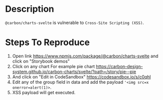 # Description

`@carbon/charts-svelte` is vulnerable to `Cross-Site Scripting (XSS)`.

# Steps To Reproduce

1. Open link https://www.npmjs.com/package/@carbon/charts-svelte and click on "Storybook demos"
2. Click on any chart For example pie chart https://carbon-design-system.github.io/carbon-charts/svelte/?path=/story/pie--pie
3. And click on "Edit in CodeSandbox" https://codesandbox.io/s/c0qhl
4. Edit any of the group field in data and add the payload `'<img src=x onerror=alert(1)>`.
5. XSS payload will get executed.
